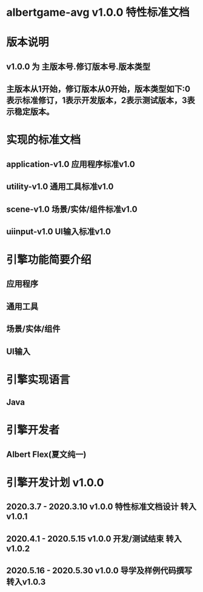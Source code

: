 # albertgame-avg v1.0.0 特性标准文档

# 版本说明
## v1.0.0 为 主版本号.修订版本号.版本类型  
## 主版本从1开始，修订版本从0开始，版本类型如下:0 表示标准修订，1表示开发版本，2表示测试版本，3表示稳定版本。

# 实现的标准文档 
## application-v1.0 应用程序标准v1.0
## utility-v1.0     通用工具标准v1.0
## scene-v1.0		场景/实体/组件标准v1.0
## uiinput-v1.0		UI输入标准v1.0

# 引擎功能简要介绍
## 应用程序
## 通用工具
## 场景/实体/组件
## UI输入

# 引擎实现语言
## Java

# 引擎开发者
## Albert Flex(夏文纯一)

# 引擎开发计划 v1.0.0
## 2020.3.7		-	2020.3.10 v1.0.0 特性标准文档设计 转入v1.0.1
## 2020.4.1 	- 	2020.5.15 v1.0.0 开发/测试结束 转入v1.0.2
## 2020.5.16 	- 	2020.5.30 v1.0.0 导学及样例代码撰写 转入v1.0.3